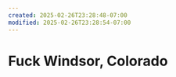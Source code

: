 ```yaml
---
created: 2025-02-26T23:28:48-07:00
modified: 2025-02-26T23:28:54-07:00
---
```


# Fuck Windsor, Colorado

